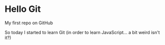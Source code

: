 Hello Git
========

My first repo on GitHub

So today I started to learn Git (in order to learn JavaScript... a bit weird isn't it?)
